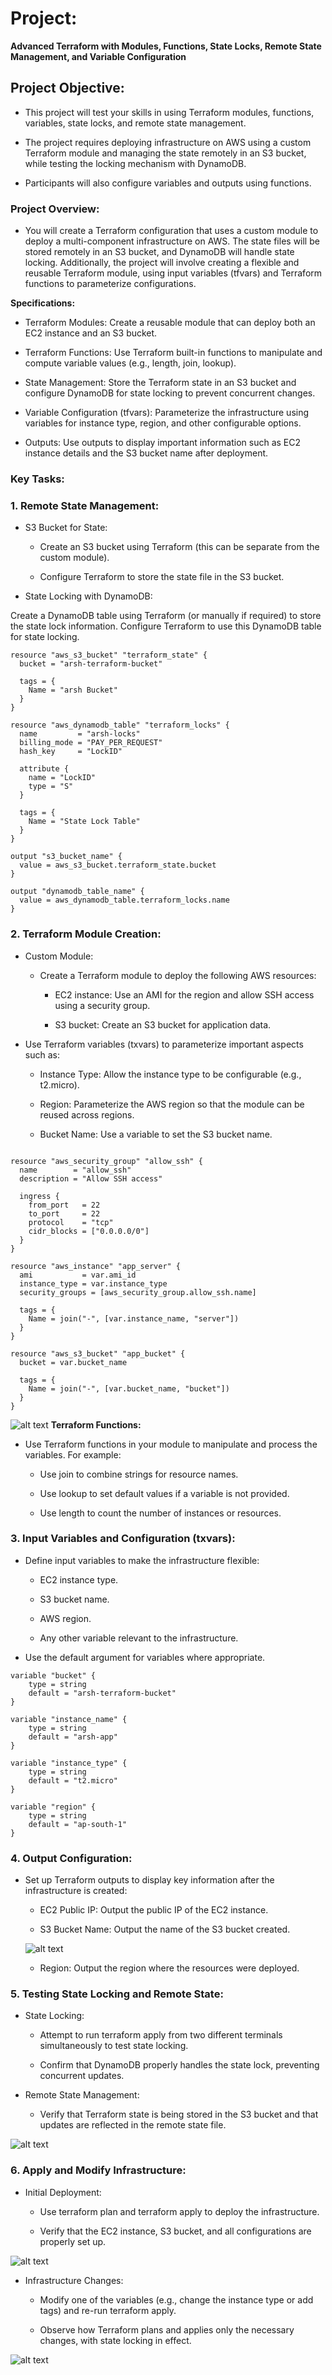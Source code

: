 # Project: 

**Advanced Terraform with Modules, Functions, State Locks, Remote State Management, and Variable Configuration**

## Project Objective:

+ This project will test your skills in using Terraform modules, functions, variables, state locks, and remote state management. 

+ The project requires deploying infrastructure on AWS using a custom Terraform module and managing the state remotely in an S3 bucket, while testing the locking mechanism with DynamoDB. 

+ Participants will also configure variables and outputs using functions.

### Project Overview:


+ You will create a Terraform configuration that uses a custom module to deploy a multi-component infrastructure on AWS. The state files will be stored remotely in an S3 bucket, and DynamoDB will handle state locking. Additionally, the project will involve creating a flexible and reusable Terraform module, using input variables (tfvars) and Terraform functions to parameterize configurations.

**Specifications:**

+ Terraform Modules: Create a reusable module that can deploy both an EC2 instance and an S3 bucket.

+ Terraform Functions: Use Terraform built-in functions to manipulate and compute variable values (e.g., length, join, lookup).

+ State Management: Store the Terraform state in an S3 bucket and configure DynamoDB for state locking to prevent concurrent changes.

+ Variable Configuration (tfvars): Parameterize the infrastructure using variables for instance type, region, and other configurable options.

+ Outputs: Use outputs to display important information such as EC2 instance details and the S3 bucket name after deployment.

### Key Tasks:

### 1. Remote State Management:

+ S3 Bucket for State:

    + Create an S3 bucket using Terraform (this can be separate from the custom module).

    + Configure Terraform to store the state file in the S3 bucket.

+ State Locking with DynamoDB:

Create a DynamoDB table using Terraform (or manually if required) to store the state lock information.
Configure Terraform to use this DynamoDB table for state locking.

```hcl
resource "aws_s3_bucket" "terraform_state" {
  bucket = "arsh-terraform-bucket"

  tags = {
    Name = "arsh Bucket"
  }
}

resource "aws_dynamodb_table" "terraform_locks" {
  name         = "arsh-locks"
  billing_mode = "PAY_PER_REQUEST"
  hash_key     = "LockID"

  attribute {
    name = "LockID"
    type = "S"
  }

  tags = {
    Name = "State Lock Table"
  }
}

output "s3_bucket_name" {
  value = aws_s3_bucket.terraform_state.bucket
}

output "dynamodb_table_name" {
  value = aws_dynamodb_table.terraform_locks.name
}
```

### 2. Terraform Module Creation:

+ Custom Module:

    + Create a Terraform module to deploy the following AWS resources:

        + EC2 instance: Use an AMI for the region and allow SSH access using a security group.

        + S3 bucket: Create an S3 bucket for application data.


+ Use Terraform variables (txvars) to parameterize important aspects such as:
    
    + Instance Type: Allow the instance type to be configurable (e.g., t2.micro).
    
    + Region: Parameterize the AWS region so that the module can be reused across regions.
    
    + Bucket Name: Use a variable to set the S3 bucket name.


```hcl

resource "aws_security_group" "allow_ssh" {
  name        = "allow_ssh"
  description = "Allow SSH access"

  ingress {
    from_port   = 22
    to_port     = 22
    protocol    = "tcp"
    cidr_blocks = ["0.0.0.0/0"]
  }
}

resource "aws_instance" "app_server" {
  ami           = var.ami_id
  instance_type = var.instance_type
  security_groups = [aws_security_group.allow_ssh.name]

  tags = {
    Name = join("-", [var.instance_name, "server"])
  }
}

resource "aws_s3_bucket" "app_bucket" {
  bucket = var.bucket_name

  tags = {
    Name = join("-", [var.bucket_name, "bucket"])
  }
}

```

![alt text](<images/Screenshot from 2024-08-30 16-48-32.png>)
**Terraform Functions:**

+ Use Terraform functions in your module to manipulate and process the variables. For example:
    
    + Use join to combine strings for resource names.
    
    + Use lookup to set default values if a variable is not provided.
    
    + Use length to count the number of instances or resources.


### 3. Input Variables and Configuration (txvars):
+ Define input variables to make the infrastructure flexible:
    
    + EC2 instance type.
    
    + S3 bucket name.
    
    + AWS region.
    
    + Any other variable relevant to the infrastructure.

+ Use the default argument for variables where appropriate.

```hcl
variable "bucket" {
    type = string
    default = "arsh-terraform-bucket"
}

variable "instance_name" {
    type = string
    default = "arsh-app"
}

variable "instance_type" {
    type = string
    default = "t2.micro"
}

variable "region" {
    type = string
    default = "ap-south-1"
}
```

### 4. Output Configuration:

+ Set up Terraform outputs to display key information after the infrastructure is created:
    
    + EC2 Public IP: Output the public IP of the EC2 instance.
 
    + S3 Bucket Name: Output the name of the S3 bucket created.

    ![alt text](<images/Screenshot from 2024-08-30 16-50-16.png>)
    
    + Region: Output the region where the resources were deployed.

### 5. Testing State Locking and Remote State:

+ State Locking:
    
    + Attempt to run terraform apply from two different terminals simultaneously to test state locking.
    
    + Confirm that DynamoDB properly handles the state lock, preventing concurrent updates.

+ Remote State Management:

    + Verify that Terraform state is being stored in the S3 bucket and that updates are reflected in the remote state file.

![alt text](<images/Screenshot from 2024-08-30 16-50-59.png>)




### 6. Apply and Modify Infrastructure:

+ Initial Deployment:
    
    + Use terraform plan and terraform apply to deploy the infrastructure.
    
    + Verify that the EC2 instance, S3 bucket, and all configurations are properly set up.

![alt text](<Screenshot from 2024-08-30 16-51-46.png>)

+ Infrastructure Changes:
    
    + Modify one of the variables (e.g., change the instance type or add tags) and re-run terraform apply.
    
    + Observe how Terraform plans and applies only the necessary changes, with state locking in effect.

![alt text](<images/Screenshot from 2024-08-30 16-52-26.png>)